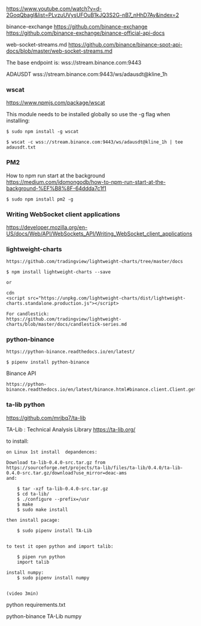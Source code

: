 https://www.youtube.com/watch?v=d-2GoqQbagI&list=PLvzuUVysUFOuB1kJQ3S2G-nB7_nHhD7Ay&index=2


binance-exchange 
https://github.com/binance-exchange
https://github.com/binance-exchange/binance-official-api-docs


web-socket-streams.md 
https://github.com/binance/binance-spot-api-docs/blob/master/web-socket-streams.md

The base endpoint is: wss://stream.binance.com:9443

ADAUSDT
wss://stream.binance.com:9443/ws/adausdt@kline_1h


<!-- --------------------------------------------------------------- -->

### wscat
https://www.npmjs.com/package/wscat

This module needs to be installed globally so use the -g flag when installing:

    $ sudo npm install -g wscat

    $ wscat -c wss://stream.binance.com:9443/ws/adausdt@kline_1h | tee adausdt.txt


<!-- --------------------------------------------------------------- -->

### PM2
How to npm run start at the background
https://medium.com/idomongodb/how-to-npm-run-start-at-the-background-%EF%B8%8F-64ddda7c1f1

    $ sudo npm install pm2 -g
<!-- --------------------------------------------------------------- -->


### Writing WebSocket client applications

https://developer.mozilla.org/en-US/docs/Web/API/WebSockets_API/Writing_WebSocket_client_applications



### lightweight-charts

    https://github.com/tradingview/lightweight-charts/tree/master/docs

    $ npm install lightweight-charts --save

    or
    
    cdn
    <script src="https://unpkg.com/lightweight-charts/dist/lightweight-charts.standalone.production.js"></script>

    For candlestick:
    https://github.com/tradingview/lightweight-charts/blob/master/docs/candlestick-series.md
    
    
    
    
<!-- --------------------------------------------------------------- -->


### python-binance
    https://python-binance.readthedocs.io/en/latest/
    
    $ pipenv install python-binance

Binance API

    https://python-binance.readthedocs.io/en/latest/binance.html#binance.client.Client.get_klines

<!-- --------------------------------------------------------------- -->

### ta-lib python

https://github.com/mrjbq7/ta-lib


TA-Lib : Technical Analysis Library
https://ta-lib.org/


to install:

    on Linux 1st install  depandences:

    Download ta-lib-0.4.0-src.tar.gz from
    https://sourceforge.net/projects/ta-lib/files/ta-lib/0.4.0/ta-lib-0.4.0-src.tar.gz/download?use_mirror=deac-ams
    and:

        $ tar -xzf ta-lib-0.4.0-src.tar.gz
        $ cd ta-lib/
        $ ./configure --prefix=/usr
        $ make
        $ sudo make install

    then install pacage:

        $ sudo pipenv install TA-Lib


    to test it open python and import talib:

        $ pipen run python
        import talib

    install numpy:
        $ sudo pipenv install numpy
        

    (video 3min)
<!-- --------------------------------------------------------------- -->

python requirements.txt

python-binance
TA-Lib
numpy